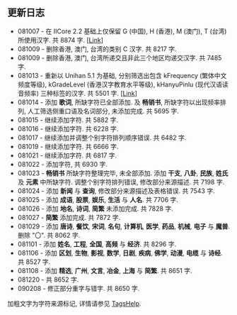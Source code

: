 ## 更新日志 ##

  * 081007 - 在 IICore 2.2 基础上仅保留 G (中国), H (香港), M (澳门), T (台湾) 所使用汉字. 共 8874 字. [[Link](http://appsrv.cse.cuhk.edu.hk/~irg/irg/IICore/IICore.htm)]
  * 081009 - 删除香港, 澳门, 台湾的类别 C 汉字. 共 8217 字.
  * 081009 - 删除香港, 澳门, 台湾所递交且非此三个地区均递交汉字. 共 7485 字.
  * 081013 - 重新以 Unihan 5.1 为基础, 分别筛选出包含 kFrequency (繁体中文频度等级), kGradeLevel (香港汉字教育水平等级), kHanyuPinlu (现代汉语读音频率) 三种标签的汉字. 共 5501 字. [[Link](http://unicode.org/charts/unihan.html)]
  * 081014 - 添加 **歌词**, 所缺字符已全部添加. 及 **畅销书**, 所缺字符以出现频率排列, 人工筛选侧重口语及名词部分, 未添加完成. 共 5695 字.
  * 081015 - 继续添加字符. 共 5882 字.
  * 081016 - 继续添加字符. 共 6228 字.
  * 081017 - 继续添加并调整个别字符排列顺序错误. 共 6482 字.
  * 081019 - 继续添加字符. 共 6666 字.
  * 081021 - 继续添加字符. 共 6817 字.
  * 081022 - 添加字符, 共 6930 字.
  * 081023 - **畅销书** 所缺字符整理完毕, 未全部添加. 添加 **干支**, **八卦**, **民族**, **姓氏** 及 **元素** 中所缺字符. 调整个别字符排列错误, 修改部分来源描述. 共 7198 字.
  * 081024 - 添加 **新闻** 与 **查询**, 修改部分来源描述及表格错误. 共 7543 字.
  * 081025 - 添加 **成语**, **股票**, **娱乐**, **生活** 与 **人名**. 共 7706 字.
  * 081026 - 添加 **地名**, **诗词**, **简繁** 未添加完成. 共 7828 字.
  * 081027 - **简繁** 添加完成. 共 7872 字.
  * 081029 - 添加 **唐诗**, **餐饮**, **宋词**, **名句**, **计算机**, **医学**, **药品**, **机械**, **电子** 与 **魔兽**. 删除 "〇". 共 8062 字.
  * 081101 - 添加 **姓名**, **工程**, **全国**, **高频** 与 **经济**. 共 8296 字.
  * 081106 - 添加 **区划**, **生物**, **影视**, **数学**, **日剧**, **疾病**, **佛学**, **动漫**, **电缆** 与 **诗经**. 共 8527 字.
  * 081108 - 添加 **精选**, **广州**, **文言**, **冶金**, **上海** 与 **简繁**. 共 8651 字.
  * 081220 - 共 8652 字.
  * 090208 - 修正部分重字与错字. 共 8650 字.

加粗文字为字符来源标记, 详情请参见 [TagsHelp](http://code.google.com/p/distcode/wiki/TagsHelp).